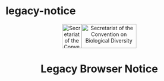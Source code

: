 # legacy-notice
<p align="center"><img width="52px" height="65px" src="https://www.cbd.int/styles/ui/templates/cbd2011/images/logo-cbd-leaf-line.gif" alt="Secretariat of the Convention on Biological Diversity"><img width="148x" height="65px" src="https://www.cbd.int/styles/ui/templates/cbd2011/images/logo-cbd-text-en.gif" alt="Secretariat of the Convention on Biological Diversity"></p>
<h1 align="center">Legacy Browser Notice </h1>
